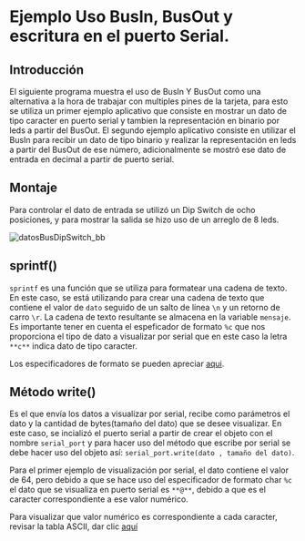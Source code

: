 # Ejemplo Uso BusIn, BusOut y escritura en el puerto Serial.

## Introducción
El siguiente programa muestra el uso de BusIn Y BusOut como una alternativa a la hora de trabajar con multiples pines de la tarjeta, para esto se utiliza un primer 
ejemplo aplicativo que consiste en mostrar un dato de tipo caracter en puerto serial y tambien la representación en binario por leds a partir del BusOut. El segundo 
ejemplo aplicativo consiste en utilizar el BusIn para recibir un dato de tipo binario y realizar la representación en leds a partir del BusOut de ese número,
adicionalmente se mostró ese dato de entrada en decimal a partir de puerto serial.



## Montaje

Para controlar el dato de entrada se utilizó un Dip Switch de ocho posiciones, y para mostrar la salida se hizo uso de un arreglo de 8 leds.

![datosBusDipSwitch_bb](https://user-images.githubusercontent.com/59096507/211005425-7a3898b0-9bac-4c78-bfac-748ef360691e.svg)


## sprintf()

`sprintf` es una función que se utiliza para formatear una cadena de texto. En este caso, se está utilizando para crear una cadena de texto que contiene el valor de `dato` seguido de un salto de línea `\n` y un retorno de carro `\r`. La cadena de texto resultante se almacena en la variable `mensaje`. Es importante tener en cuenta el espeficador de formato `%c` que nos proporciona el tipo de dato a visualizar por serial que en este caso la letra `**c**` indica dato de tipo caracter.

Los especificadores de formato se pueden apreciar [aqui](https://learn.microsoft.com/es-es/cpp/c-runtime-library/format-specification-syntax-printf-and-wprintf-functions?view=msvc-170#type-field-characters "Especificador de formato").


## Método write()
Es el que envía los datos a visualizar por serial, recibe como parámetros el dato y la cantidad de bytes(tamaño del dato) que se desee visualizar. En este caso, 
se incializó el puerto serial a partir de crear el objeto con el nombre `serial_port` y para hacer uso del método que escribe por serial se debe hacer uso del objeto así: `serial_port.write(dato , tamaño del dato)`.

Para el primer ejemplo de visualización por serial, el dato contiene el valor de 64, pero debido a que se hace uso del especificador de formato char `%c` 
el dato que se visualiza en puerto serial es `**@**`, debido a que es el caracter correspondiente a ese valor numérico.

Para visualizar que valor numérico es correspondiente a cada caracter, revisar la tabla ASCII, dar clic [aquí](https://elcodigoascii.com.ar/ "ASCII")
